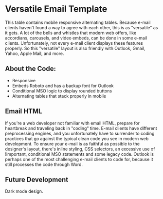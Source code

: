 # Versatile Email Template
This table contains mobile responsive alternating tables. Because e-mail clients haven't found a way to agree with each other, this is as "versatile" as it gets. A lot of the bells and whistles that modern web offers, like accordians, carousels, and video embeds, can be done in some e-mail clients. Unfortunately, not every e-mail client displays these features properly. So this "versatile" layout is also friendly with Outlook, Gmail, Yahoo, Apple Mail, and more.

## About the Code:
* Responsive
* Embeds Roboto and has a backup font for Outlook
* Conditional MSO logic to display rounded buttons
* Alternating tables that stack properly in mobile

## Email HTML
If you're a web developer not familiar with email HTML, prepare for heartbreak and traveling back in "coding" time. E-mail clients have different preprocessing engines, and you unfortunately have to surrender to coding practices that go against the typical clean code you see in modern web development. To ensure your e-mail is as faithful as possible to the designer's layout, there's inline styling, CSS selectors, an excessive use of !important, conditional MSO statements and some legacy code. Outlook is perhaps one of the most challenging e-mail clients to code for, because it still processes the code through Word.

## Future Development
Dark mode design.